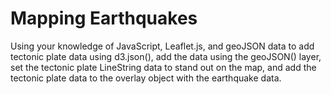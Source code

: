 # Mapping Earthquakes
Using your knowledge of JavaScript, Leaflet.js, and geoJSON data to add tectonic plate data using d3.json(), add the data using the geoJSON() layer, set the tectonic plate LineString data to stand out on the map, and add the tectonic plate data to the overlay object with the earthquake data.
